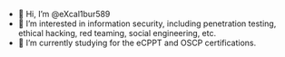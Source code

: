 - 👋 Hi, I’m @eXcal1bur589
- 👀 I’m interested in information security, including penetration testing, ethical hacking, red teaming, social engineering, etc.
- 🌱 I’m currently studying for the eCPPT and OSCP certifications.

<!---
eXcal1bur589/eXcal1bur589 is a ✨ special ✨ repository because its `README.md` (this file) appears on your GitHub profile.
You can click the Preview link to take a look at your changes.
--->
